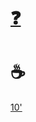 # [❓](https://etherpad.wikimedia.org/p/bfh-ch-module-eoss-hs24)
# ☕

[10'](https://youtu.be/DcvtwlM1aIE)
